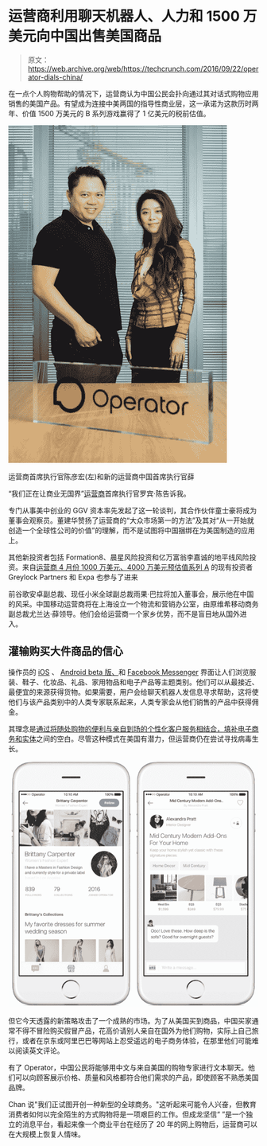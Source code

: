 # 运营商利用聊天机器人、人力和 1500 万美元向中国出售美国商品

> 原文：<https://web.archive.org/web/https://techcrunch.com/2016/09/22/operator-dials-china/>

在一点个人购物帮助的情况下，运营商认为中国公民会扑向通过其对话式购物应用销售的美国产品。有望成为连接中美两国的指导性商业层，这一承诺为这款历时两年、价值 1500 万美元的 B 系列游戏赢得了 1 亿美元的税前估值。

![robin-yolanda-operator-china](img/59a95328e2b4a0f181d5425684f2773e.png)

运营商首席执行官陈彦宏(左)和新的运营商中国首席执行官薛

“我们正在让商业无国界”[运营商](https://web.archive.org/web/20230127141220/https://operator.com/)首席执行官罗宾·陈告诉我。

专门从事美中创业的 GGV 资本率先发起了这一轮谈判，其合作伙伴童士豪将成为董事会观察员。董建华赞扬了运营商的“大众市场第一的方法”及其对“从一开始就创造一个全球性公司的价值”的理解，而不是试图将中国捆绑在为美国制造的应用上。

其他新投资者包括 Formation8、晨星风险投资和亿万富翁李嘉诚的地平线风险投资。来自[运营商 4 月份 1000 万美元、4000 万美元预估值系列 A](https://web.archive.org/web/20230127141220/https://techcrunch.com/2015/04/22/the-request-network/) 的现有投资者 Greylock Partners 和 Expa 也参与了进来

前谷歌安卓副总裁、现任小米全球副总裁雨果·巴拉将加入董事会，展示他在中国的风采。中国移动运营商将在上海设立一个物流和营销办公室，由原维希移动商务副总裁尤兰达·薛领导。他们会给运营商一个家乡优势，而不是盲目地从国外进入。

## 灌输购买大件商品的信心

操作员的 [iOS](https://web.archive.org/web/20230127141220/https://itunes.apple.com/us/app/operator-search-shop-buy-our/id1035987466) 、 [Android beta 版、](https://web.archive.org/web/20230127141220/https://play.google.com/apps/testing/com.operator.android)和 [Facebook Messenger](https://web.archive.org/web/20230127141220/https://www.messenger.com/t/OperatorApp/) 界面让人们浏览服装、鞋子、化妆品、礼品、家用物品和电子产品等主题类别。他们可以从最接近、最便宜的来源获得货物。如果需要，用户会给聊天机器人发信息寻求帮助，这将使他们与该产品类别中的人类专家联系起来，人类专家会从他们销售的产品中获得佣金。

其理念是[通过将随处购物的便利与亲自到场的个性化客户服务相结合，填补电子商务和实体](https://web.archive.org/web/20230127141220/https://techcrunch.com/2016/08/16/the-shopinator/)之间的空白。尽管这种模式在美国有潜力，但运营商仍在尝试寻找病毒生长。

![operator-expert-screenshots1-1](img/5d3ecce8d0088ed8ea81aa42338d6273.png)

但它今天透露的新策略攻击了一个成熟的市场。为了从美国买到商品，中国买家通常不得不冒险购买假冒产品，花高价请别人亲自在国外为他们购物，实际上自己旅行，或者在京东或阿里巴巴等网站上忍受遥远的电子商务体验，在那里他们可能难以阅读英文评论。

有了 Operator，中国公民将能够用中文与来自美国的购物专家进行文本聊天。他们可以向顾客展示价格、质量和风格都符合他们需求的产品，即使顾客不熟悉美国品牌。

Chan 说"我们正试图开创一种新型的全球商务。"这听起来可能令人兴奋，但教育消费者如何以完全陌生的方式购物将是一项艰巨的工作。但成龙坚信“ ”是一个独立的消息平台，看起来像一个商业平台在经历了 20 年的网上购物后，运营商可以在大规模上恢复人情味。